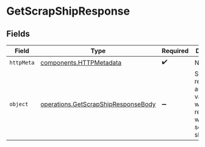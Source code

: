 # GetScrapShipResponse


## Fields

| Field                                                                                      | Type                                                                                       | Required                                                                                   | Description                                                                                |
| ------------------------------------------------------------------------------------------ | ------------------------------------------------------------------------------------------ | ------------------------------------------------------------------------------------------ | ------------------------------------------------------------------------------------------ |
| `httpMeta`                                                                                 | [components.HTTPMetadata](../../models/components/httpmetadata.md)                         | :heavy_check_mark:                                                                         | N/A                                                                                        |
| `object`                                                                                   | [operations.GetScrapShipResponseBody](../../models/operations/getscrapshipresponsebody.md) | :heavy_minus_sign:                                                                         | Successfully retrieved the amount of value that will be returned when scrapping a ship.    |
